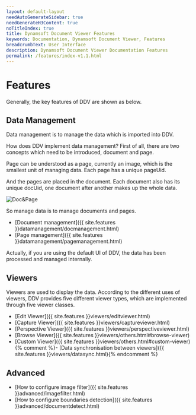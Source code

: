 ```yaml
---
layout: default-layout
needAutoGenerateSidebar: true
needGenerateH3Content: true
noTitleIndex: true
title: Dynamsoft Document Viewer Features
keywords: Documentation, Dynamsoft Document Viewer, Features
breadcrumbText: User Interface
description: Dynamsoft Document Viewer Documentation Features
permalink: /features/index-v1.1.html
---
```


# Features

Generally, the key features of DDV are shown as below.

## Data Management

Data management is to manage the data which is imported into DDV. 

How does DDV implement data management? First of all, there are two concepts which need to be introduced, document and page. 

Page can be understood as a page, currently an image, which is the smallest unit of managing data. Each page has a unique pageUid. 

And the pages are placed in the document. Each document also has its unique docUid, one document after another makes up the whole data. 

![Doc&Page](/assets/imgs/doc&page.png)

So manage data is to manage documents and pages.

- [Document management]({{ site.features }}datamanagement/docmanagement.html)
- [Page management]({{ site.features }}datamanagement/pagemanagement.html)

Actually, if you are using the default UI of DDV, the data has been processed and managed internally.

## Viewers

Viewers are used to display the data. According to the different uses of viewers, DDV provides five different viewer types, which are implemented through five viewer classes.

- [Edit Viewer]({{ site.features }}viewers/editviewer.html)
- [Capture Viewer]({{ site.features }}viewers/captureviewer.html)
- [Perspective Viewer]({{ site.features }}viewers/perspectiveviewer.html)
- [Browse Viewer]({{ site.features }}viewers/others.html#browse-viewer)
- [Custom Viewer]({{ site.features }}viewers/others.html#custom-viewer)
{% comment %}- [Data synchronisation between viewers]({{ site.features }}viewers/datasync.html){% endcomment %}

## Advanced

- [How to configure image filter]({{ site.features }}advanced/imagefilter.html)
- [How to configure boundaries detection]({{ site.features }}advanced/documentdetect.html)